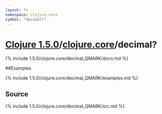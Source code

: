 ```yaml
---
layout: fn
namespace: clojure.core
symbol: "decimal?"
---
```


# [Clojure 1.5.0](../../)/[clojure.core](../)/decimal?

{% include 1.5.0/clojure.core/decimal_QMARK/docs.md %}

##Examples

{% include 1.5.0/clojure.core/decimal_QMARK/examples.md %}
## Source
{% include 1.5.0/clojure.core/decimal_QMARK/src.md %}

